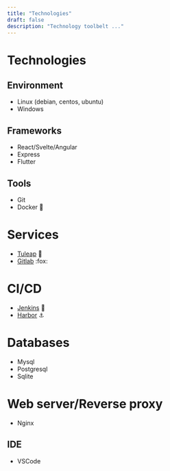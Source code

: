```yaml
---
title: "Technologies"
draft: false
description: "Technology toolbelt ..."
---
```



# Technologies

## Environment

- Linux (debian, centos, ubuntu)
- Windows

## Frameworks

- React/Svelte/Angular
- Express
- Flutter

## Tools

- Git  
- Docker :whale:

# Services

- [Tuleap](https://www.tuleap.org/) :tulip:
- [Gitlab](https://about.gitlab.com) :fox:

# CI/CD

- [Jenkins](https://www.jenkins.io/) :man:
- [Harbor](https://goharbor.io/) :anchor:

# Databases

- Mysql
- Postgresql
- Sqlite

# Web server/Reverse proxy

- Nginx

## IDE

- VSCode

